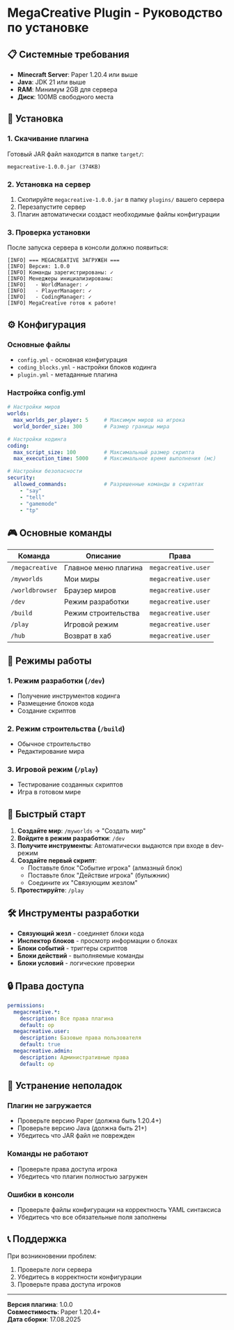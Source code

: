 # MegaCreative Plugin - Руководство по установке

## 📋 Системные требования

- **Minecraft Server**: Paper 1.20.4 или выше
- **Java**: JDK 21 или выше
- **RAM**: Минимум 2GB для сервера
- **Диск**: 100MB свободного места

## 🚀 Установка

### 1. Скачивание плагина
Готовый JAR файл находится в папке `target/`:
```
megacreative-1.0.0.jar (374KB)
```

### 2. Установка на сервер
1. Скопируйте `megacreative-1.0.0.jar` в папку `plugins/` вашего сервера
2. Перезапустите сервер
3. Плагин автоматически создаст необходимые файлы конфигурации

### 3. Проверка установки
После запуска сервера в консоли должно появиться:
```
[INFO] === MEGACREATIVE ЗАГРУЖЕН ===
[INFO] Версия: 1.0.0
[INFO] Команды зарегистрированы: ✓
[INFO] Менеджеры инициализированы:
[INFO]   - WorldManager: ✓
[INFO]   - PlayerManager: ✓
[INFO]   - CodingManager: ✓
[INFO] MegaCreative готов к работе!
```

## ⚙️ Конфигурация

### Основные файлы
- `config.yml` - основная конфигурация
- `coding_blocks.yml` - настройки блоков кодинга
- `plugin.yml` - метаданные плагина

### Настройка config.yml
```yaml
# Настройки миров
worlds:
  max_worlds_per_player: 5     # Максимум миров на игрока
  world_border_size: 300       # Размер границы мира

# Настройки кодинга
coding:
  max_script_size: 100         # Максимальный размер скрипта
  max_execution_time: 5000     # Максимальное время выполнения (мс)

# Настройки безопасности
security:
  allowed_commands:            # Разрешенные команды в скриптах
    - "say"
    - "tell"
    - "gamemode"
    - "tp"
```

## 🎮 Основные команды

| Команда | Описание | Права |
|---------|----------|-------|
| `/megacreative` | Главное меню плагина | `megacreative.user` |
| `/myworlds` | Мои миры | `megacreative.user` |
| `/worldbrowser` | Браузер миров | `megacreative.user` |
| `/dev` | Режим разработки | `megacreative.user` |
| `/build` | Режим строительства | `megacreative.user` |
| `/play` | Игровой режим | `megacreative.user` |
| `/hub` | Возврат в хаб | `megacreative.user` |

## 🔧 Режимы работы

### 1. Режим разработки (`/dev`)
- Получение инструментов кодинга
- Размещение блоков кода
- Создание скриптов

### 2. Режим строительства (`/build`)
- Обычное строительство
- Редактирование мира

### 3. Игровой режим (`/play`)
- Тестирование созданных скриптов
- Игра в готовом мире

## 🎯 Быстрый старт

1. **Создайте мир**: `/myworlds` → "Создать мир"
2. **Войдите в режим разработки**: `/dev`
3. **Получите инструменты**: Автоматически выдаются при входе в dev-режим
4. **Создайте первый скрипт**:
   - Поставьте блок "Событие игрока" (алмазный блок)
   - Поставьте блок "Действие игрока" (булыжник)
   - Соедините их "Связующим жезлом"
5. **Протестируйте**: `/play`

## 🛠️ Инструменты разработки

- **Связующий жезл** - соединяет блоки кода
- **Инспектор блоков** - просмотр информации о блоках
- **Блоки событий** - триггеры скриптов
- **Блоки действий** - выполняемые команды
- **Блоки условий** - логические проверки

## 🔒 Права доступа

```yaml
permissions:
  megacreative.*:
    description: Все права плагина
    default: op
  megacreative.user:
    description: Базовые права пользователя
    default: true
  megacreative.admin:
    description: Административные права
    default: op
```

## 🐛 Устранение неполадок

### Плагин не загружается
- Проверьте версию Paper (должна быть 1.20.4+)
- Проверьте версию Java (должна быть 21+)
- Убедитесь что JAR файл не поврежден

### Команды не работают
- Проверьте права доступа игрока
- Убедитесь что плагин полностью загружен

### Ошибки в консоли
- Проверьте файлы конфигурации на корректность YAML синтаксиса
- Убедитесь что все обязательные поля заполнены

## 📞 Поддержка

При возникновении проблем:
1. Проверьте логи сервера
2. Убедитесь в корректности конфигурации
3. Проверьте права доступа игроков

---

**Версия плагина**: 1.0.0  
**Совместимость**: Paper 1.20.4+  
**Дата сборки**: 17.08.2025
